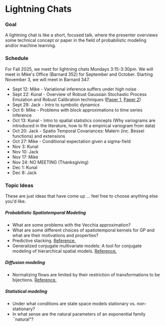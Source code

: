 # Lightning Chats

### Goal

A lightning chat is like a short, focused talk, where the presenter overviews some technical concept or paper in the field of probabilistic modeling and/or machine learning.

### Schedule 

For Fall 2025, we meet for lightning chats Mondays 3:15-3:30pm. We will meet in Mike's Office (Barnard 352) for September and October.  Starting November 3, we will meet in Barnard 347. 

+ Sept 12: Mike - Variational inference suffers under high noise
+ Sept 22: Kunal - Overview of Robust Gaussian Stochastic Process Emulation and Robust Calibration techniques ([Paper 1](https://projecteuclid.org/journals/annals-of-statistics/volume-46/issue-6A/Robust-Gaussian-stochastic-process-emulation/10.1214/17-AOS1648.pdf), [Paper 2](https://journal.r-project.org/articles/RJ-2023-085/))
+ Sept 29: Jack - Intro to symbolic dynamics
+ Oct 6: Mike - Problems with block approximations to time series inference
+ Oct 13: Kunal - Intro to spatial statistics concepts (Why variograms are introduced in the literature, how to fit a empirical variogram from data)
+ Oct 20: Jack - Spatio Temporal Covariances: Matern (inc. Bessel functions) and extensions
+ Oct 27: Mike - Conditional expectation given a sigma-field
+ Nov 3: Kunal
+ Nov 10: Jack
+ Nov 17: Mike
+ Nov 24: NO MEETING (Thanksgiving)
+ Dec 1: Kunal
+ Dec 8: Jack

### Topic Ideas

These are just ideas that have come up ... feel free to choose anything else you'd like.

##### Probabilistic Spatiotemporal Modeling

+ What are some problems with the Vecchia approximation?
+ What are some different choices of spatiotemporal kernels for GP and what are their motivations and properties?
+ Predictive stacking. [Reference.](https://projecteuclid.org/journals/bayesian-analysis/volume-13/issue-3/Using-Stacking-to-Average-Bayesian-Predictive-Distributions-with-Discussion/10.1214/17-BA1091.pdf)
+ Generalized conjugate multivariate models: A tool for conjugate modeling of hierarchical spatial models. [Reference.](https://www.tandfonline.com/doi/pdf/10.1080/10618600.2024.2365728) 

##### Diffusion modeling
+  Normalizing flows are limited by their restriction of transformations to be bijections.  [Reference.](https://arxiv.org/abs/2002.06707)

##### Statistical modeling
+ Under what conditions are state space models stationary vs. non-stationary?
+ In what sense are the natural parameters of an exponential family ``natural"?
